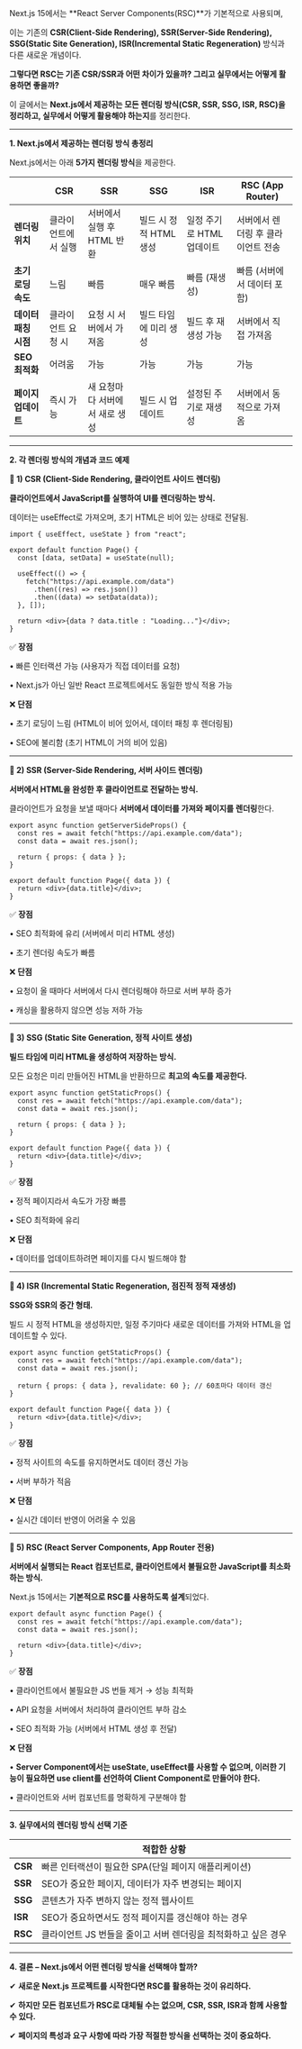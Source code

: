 Next.js 15에서는 **React Server Components(RSC)**가 기본적으로 사용되며,

이는 기존의 **CSR(Client-Side Rendering), SSR(Server-Side Rendering), SSG(Static Site Generation), ISR(Incremental Static Regeneration)** 방식과 다른 새로운 개념이다.

  

**그렇다면 RSC는 기존 CSR/SSR과 어떤 차이가 있을까? 그리고 실무에서는 어떻게 활용하면 좋을까?**

이 글에서는 **Next.js에서 제공하는 모든 렌더링 방식(CSR, SSR, SSG, ISR, RSC)을 정리하고, 실무에서 어떻게 활용해야 하는지**를 정리한다.

---

**1. Next.js에서 제공하는 렌더링 방식 총정리**

  

Next.js에서는 아래 **5가지 렌더링 방식**을 제공한다.

| |**CSR**|**SSR**|**SSG**|**ISR**|**RSC** **(App Router)**|
|---|---|---|---|---|---|
|**렌더링 위치**|클라이언트에서 실행|서버에서 실행 후 HTML 반환|빌드 시 정적 HTML 생성|일정 주기로 HTML 업데이트|서버에서 렌더링 후 클라이언트 전송|
|**초기 로딩 속도**|느림|빠름|매우 빠름|빠름 (재생성)|빠름 (서버에서 데이터 포함)|
|**데이터 패칭 시점**|클라이언트 요청 시|요청 시 서버에서 가져옴|빌드 타임에 미리 생성|빌드 후 재생성 가능|서버에서 직접 가져옴|
|**SEO 최적화**|어려움|가능|가능|가능|가능|
|**페이지 업데이트**|즉시 가능|새 요청마다 서버에서 새로 생성|빌드 시 업데이트|설정된 주기로 재생성|서버에서 동적으로 가져옴|

---

**2. 각 렌더링 방식의 개념과 코드 예제**

  

**📌 1) CSR (Client-Side Rendering, 클라이언트 사이드 렌더링)**


**클라이언트에서 JavaScript를 실행하여 UI를 렌더링하는 방식.**

데이터는 useEffect로 가져오며, 초기 HTML은 비어 있는 상태로 전달됨.

```
import { useEffect, useState } from "react";

export default function Page() {
  const [data, setData] = useState(null);

  useEffect(() => {
    fetch("https://api.example.com/data")
      .then((res) => res.json())
      .then((data) => setData(data));
  }, []);

  return <div>{data ? data.title : "Loading..."}</div>;
}
```

✅ **장점**

• 빠른 인터랙션 가능 (사용자가 직접 데이터를 요청)

• Next.js가 아닌 일반 React 프로젝트에서도 동일한 방식 적용 가능

  

❌ **단점**

• 초기 로딩이 느림 (HTML이 비어 있어서, 데이터 패칭 후 렌더링됨)

• SEO에 불리함 (초기 HTML이 거의 비어 있음)

---

**📌 2) SSR (Server-Side Rendering, 서버 사이드 렌더링)**

  

**서버에서 HTML을 완성한 후 클라이언트로 전달하는 방식.**

클라이언트가 요청을 보낼 때마다 **서버에서 데이터를 가져와 페이지를 렌더링**한다.

```
export async function getServerSideProps() {
  const res = await fetch("https://api.example.com/data");
  const data = await res.json();

  return { props: { data } };
}

export default function Page({ data }) {
  return <div>{data.title}</div>;
}
```

✅ **장점**

• SEO 최적화에 유리 (서버에서 미리 HTML 생성)

• 초기 렌더링 속도가 빠름

  

❌ **단점**

• 요청이 올 때마다 서버에서 다시 렌더링해야 하므로 서버 부하 증가

• 캐싱을 활용하지 않으면 성능 저하 가능

---

**📌 3) SSG (Static Site Generation, 정적 사이트 생성)**

  

**빌드 타임에 미리 HTML을 생성하여 저장하는 방식.**

모든 요청은 미리 만들어진 HTML을 반환하므로 **최고의 속도를 제공한다.**

```
export async function getStaticProps() {
  const res = await fetch("https://api.example.com/data");
  const data = await res.json();

  return { props: { data } };
}

export default function Page({ data }) {
  return <div>{data.title}</div>;
}
```

✅ **장점**

• 정적 페이지라서 속도가 가장 빠름

• SEO 최적화에 유리

  

❌ **단점**

• 데이터를 업데이트하려면 페이지를 다시 빌드해야 함

---

**📌 4) ISR (Incremental Static Regeneration, 점진적 정적 재생성)**

  

**SSG와 SSR의 중간 형태.**

빌드 시 정적 HTML을 생성하지만, 일정 주기마다 새로운 데이터를 가져와 HTML을 업데이트할 수 있다.

```
export async function getStaticProps() {
  const res = await fetch("https://api.example.com/data");
  const data = await res.json();

  return { props: { data }, revalidate: 60 }; // 60초마다 데이터 갱신
}

export default function Page({ data }) {
  return <div>{data.title}</div>;
}
```

✅ **장점**

• 정적 사이트의 속도를 유지하면서도 데이터 갱신 가능

• 서버 부하가 적음

  

❌ **단점**

• 실시간 데이터 반영이 어려울 수 있음

---

**📌 5) RSC (React Server Components, App Router 전용)**

  

**서버에서 실행되는 React 컴포넌트로, 클라이언트에서 불필요한 JavaScript를 최소화하는 방식.**

Next.js 15에서는 **기본적으로 RSC를 사용하도록 설계**되었다.

```
export default async function Page() {
  const res = await fetch("https://api.example.com/data");
  const data = await res.json();

  return <div>{data.title}</div>;
}
```

✅ **장점**

• 클라이언트에서 불필요한 JS 번들 제거 → 성능 최적화

• API 요청을 서버에서 처리하여 클라이언트 부하 감소

• SEO 최적화 가능 (서버에서 HTML 생성 후 전달)

  

❌ **단점**

• **Server Component에서는 useState, useEffect를 사용할 수 없으며, 이러한 기능이 필요하면 use client를 선언하여 Client Component로 만들어야 한다.**

• 클라이언트와 서버 컴포넌트를 명확하게 구분해야 함

---

**3. 실무에서의 렌더링 방식 선택 기준**

|         | **적합한 상황**                           |
| ------- | ------------------------------------ |
| **CSR** | 빠른 인터랙션이 필요한 SPA(단일 페이지 애플리케이션)      |
| **SSR** | SEO가 중요한 페이지, 데이터가 자주 변경되는 페이지       |
| **SSG** | 콘텐츠가 자주 변하지 않는 정적 웹사이트               |
| **ISR** | SEO가 중요하면서도 정적 페이지를 갱신해야 하는 경우       |
| **RSC** | 클라이언트 JS 번들을 줄이고 서버 렌더링을 최적화하고 싶은 경우 |

---

**4. 결론 – Next.js에서 어떤 렌더링 방식을 선택해야 할까?**

  

✔ **새로운 Next.js 프로젝트를 시작한다면 RSC를 활용하는 것이 유리하다.**

✔ **하지만 모든 컴포넌트가 RSC로 대체될 수는 없으며, CSR, SSR, ISR과 함께 사용할 수 있다.**

✔ **페이지의 특성과 요구 사항에 따라 가장 적절한 방식을 선택하는 것이 중요하다.**